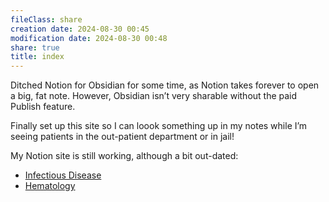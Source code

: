 ```yaml
---
fileClass: share
creation date: 2024-08-30 00:45
modification date: 2024-08-30 00:48
share: true
title: index
---
```

Ditched Notion for Obsidian for some time, as Notion takes forever to open a big, fat note. However, Obsidian isn’t very sharable without the paid Publish feature.  
  
Finally set up this site so I can loook something up in my notes while I’m seeing patients in the out-patient department or in jail!  
  
My Notion site is still working, although a bit out-dated:  
- [Infectious Disease](https://didiowen.notion.site/336e4bf161d347f1a4ef74a78c55aade?v=1c01c8b26b084d9d92605f5ded2f27ce&pvs=74)  
- [Hematology](https://didiowen.notion.site/Hematology-b1a003097226464d9b6e861560fe7dc7?pvs=74)